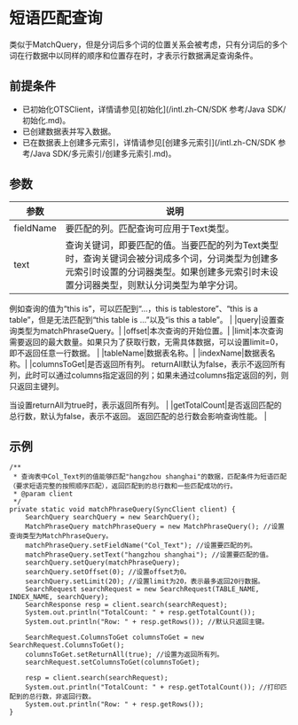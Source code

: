 # 短语匹配查询

类似于MatchQuery，但是分词后多个词的位置关系会被考虑，只有分词后的多个词在行数据中以同样的顺序和位置存在时，才表示行数据满足查询条件。

## 前提条件

-   已初始化OTSClient，详情请参见[初始化](/intl.zh-CN/SDK 参考/Java SDK/初始化.md)。
-   已创建数据表并写入数据。
-   已在数据表上创建多元索引，详情请参见[创建多元索引](/intl.zh-CN/SDK 参考/Java SDK/多元索引/创建多元索引.md)。

## 参数

|参数|说明|
|--|--|
|fieldName|要匹配的列。匹配查询可应用于Text类型。 |
|text|查询关键词，即要匹配的值。当要匹配的列为Text类型时，查询关键词会被分词成多个词，分词类型为创建多元索引时设置的分词器类型。如果创建多元索引时未设置分词器类型，则默认分词类型为单字分词。

例如查询的值为“this is”，可以匹配到“...，this is tablestore”、“this is a table”，但是无法匹配到“this table is ...”以及“is this a table”。 |
|query|设置查询类型为matchPhraseQuery。|
|offset|本次查询的开始位置。|
|limit|本次查询需要返回的最大数量。如果只为了获取行数，无需具体数据，可以设置limit=0，即不返回任意一行数据。 |
|tableName|数据表名称。|
|indexName|数据表名称。|
|columnsToGet|是否返回所有列。 returnAll默认为false，表示不返回所有列，此时可以通过columns指定返回的列；如果未通过columns指定返回的列，则只返回主键列。

当设置returnAll为true时，表示返回所有列。 |
|getTotalCount|是否返回匹配的总行数，默认为false，表示不返回。 返回匹配的总行数会影响查询性能。 |

## 示例

```
/**
 * 查询表中Col_Text列的值能够匹配"hangzhou shanghai"的数据，匹配条件为短语匹配（要求短语完整的按照顺序匹配），返回匹配到的总行数和一些匹配成功的行。
 * @param client
 */
private static void matchPhraseQuery(SyncClient client) {
    SearchQuery searchQuery = new SearchQuery();
    MatchPhraseQuery matchPhraseQuery = new MatchPhraseQuery(); //设置查询类型为MatchPhraseQuery。
    matchPhraseQuery.setFieldName("Col_Text"); //设置要匹配的列。
    matchPhraseQuery.setText("hangzhou shanghai"); //设置要匹配的值。
    searchQuery.setQuery(matchPhraseQuery);
    searchQuery.setOffset(0); //设置offset为0。
    searchQuery.setLimit(20); //设置limit为20，表示最多返回20行数据。
    SearchRequest searchRequest = new SearchRequest(TABLE_NAME, INDEX_NAME, searchQuery);
    SearchResponse resp = client.search(searchRequest);
    System.out.println("TotalCount: " + resp.getTotalCount());
    System.out.println("Row: " + resp.getRows()); //默认只返回主键。

    SearchRequest.ColumnsToGet columnsToGet = new SearchRequest.ColumnsToGet();
    columnsToGet.setReturnAll(true); //设置为返回所有列。
    searchRequest.setColumnsToGet(columnsToGet);

    resp = client.search(searchRequest);
    System.out.println("TotalCount: " + resp.getTotalCount()); //打印匹配到的总行数，非返回行数。
    System.out.println("Row: " + resp.getRows());
}
```


